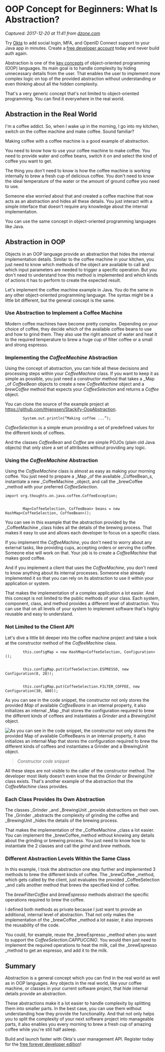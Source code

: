 # OOP Concept for Beginners: What Is Abstraction?

_Captured: 2017-12-20 at 11:41 from [dzone.com](https://dzone.com/articles/oop-concept-for-beginners-what-is-abstraction?edition=347096&utm_source=Daily%20Digest&utm_medium=email&utm_campaign=Daily%20Digest%202017-12-19)_

Try [Okta](https://dzone.com/go?i=247339&u=https%3A%2F%2Fdeveloper.okta.com%2Fsignup%2F%3Futm_campaign%3DSyndication%25253EGlobal%25253Edeveloper-trial-sep-14-FY18Q3%26utm_medium%3Dpre-text%26utm_source%3Ddzone-java-zone-all-developer) to add social login, MFA, and OpenID Connect support to your Java app in minutes. Create a [free developer account](https://dzone.com/go?i=247339&u=https%3A%2F%2Fdeveloper.okta.com%2Fsignup%2F%3Futm_campaign%3DSyndication%25253EGlobal%25253Edeveloper-trial-sep-14-FY18Q3%26utm_medium%3Dpre-text%26utm_source%3Ddzone-java-zone-all-developer) today and never build auth again.

Abstraction is one of the [key concepts](https://stackify.com/oops-concepts-in-java/) of object-oriented programming (OOP) languages. Its main goal is to handle complexity by hiding unnecessary details from the user. That enables the user to implement more complex logic on top of the provided abstraction without understanding or even thinking about all the hidden complexity.

That's a very generic concept that's not limited to object-oriented programming. You can find it everywhere in the real world.

## Abstraction in the Real World

I'm a coffee addict. So, when I wake up in the morning, I go into my kitchen, switch on the coffee machine and make coffee. Sound familiar?

Making coffee with a coffee machine is a good example of abstraction.

You need to know how to use your coffee machine to make coffee. You need to provide water and coffee beans, switch it on and select the kind of coffee you want to get.

The thing you don't need to know is how the coffee machine is working internally to brew a fresh cup of delicious coffee. You don't need to know the ideal temperature of the water or the amount of ground coffee you need to use.

Someone else worried about that and created a coffee machine that now acts as an abstraction and hides all these details. You just interact with a simple interface that doesn't require any knowledge about the internal implementation.

You can use the same concept in object-oriented programming languages like Java.

## Abstraction in OOP

Objects in an OOP language provide an abstraction that hides the internal implementation details. Similar to the coffee machine in your kitchen, you just need to know which methods of the object are available to call and which input parameters are needed to trigger a specific operation. But you don't need to understand how this method is implemented and which kinds of actions it has to perform to create the expected result.

Let's implement the coffee machine example in Java. You do the same in any other object-oriented programming language. The syntax might be a little bit different, but the general concept is the same.

### Use Abstraction to Implement a Coffee Machine

Modern coffee machines have become pretty complex. Depending on your choice of coffee, they decide which of the available coffee beans to use and how to grind them. They also use the right amount of water and heat it to the required temperature to brew a huge cup of filter coffee or a small and strong espresso.

### Implementing the _CoffeeMachine_ Abstraction

Using the concept of abstraction, you can hide all these decisions and processing steps within your _CoffeeMachine_ class. If you want to keep it as simple as possible, you just need a constructor method that takes a _Map _of _CoffeeBean_ objects to create a new _CoffeeMachine_ object and a _brewCoffee_ method that expects your _CoffeeSelection_ and returns a _Coffee_ object.

You can clone the source of the example project at https://github.com/thjanssen/Stackify-OopAbstraction.
    
    
            System.out.println(“Making coffee ...”);

_CoffeeSelection_ is a simple enum providing a set of predefined values for the different kinds of coffees.

And the classes _CoffeeBean_ and _Coffee_ are simple POJOs (plain old Java objects) that only store a set of attributes without providing any logic.

### Using the _CoffeeMachine_ Abstraction

Using the _CoffeeMachine_ class is almost as easy as making your morning coffee. You just need to prepare a _Map _of the available _CoffeeBean_s, instantiate a new _CoffeeMachine _object, and call the _brewCoffee _method with your preferred _CoffeeSelection_.
    
    
    import org.thoughts.on.java.coffee.CoffeeException;
    
    
            Map<CoffeeSelection, CoffeeBean> beans = new HashMap<CoffeeSelection, CoffeeBean>();

You can see in this example that the abstraction provided by the _CoffeeMachine _class hides all the details of the brewing process. That makes it easy to use and allows each developer to focus on a specific class.

If you implement the _CoffeeMachine_, you don't need to worry about any external tasks, like providing cups, accepting orders or serving the coffee. Someone else will work on that. Your job is to create a _CoffeeMachine_ that makes good coffee.

And if you implement a client that uses the _CoffeeMachine_, you don't need to know anything about its internal processes. Someone else already implemented it so that you can rely on its abstraction to use it within your application or system.

That makes the implementation of a complex application a lot easier. And this concept is not limited to the public methods of your class. Each system, component, class, and method provides a different level of abstraction. You can use that on all levels of your system to implement software that's highly reusable and easy to understand.

### Not Limited to the Client API

Let's dive a little bit deeper into the coffee machine project and take a look at the constructor method of the _CoffeeMachine_ class.
    
    
            this.configMap = new HashMap<CoffeeSelection, Configuration>();
    
    
            this.configMap.put(CoffeeSelection.ESPRESSO, new Configuration(8, 28));
    
    
            this.configMap.put(CoffeeSelection.FILTER_COFFEE, new Configuration(30, 480));

As you can see in the code snippet, the constructor not only stores the provided _Map_ of available _CoffeeBeans_ in an internal property, it also initializes an internal _Map _that stores the configuration required to brew the different kinds of coffees and instantiates a _Grinder_ and a _BrewingUnit_ object.

![As you can see in the code snippet, the constructor not only stores the provided Map of available CoffeeBeans in an internal property, it also initializes an internal Map that stores the configuration required to brew the different kinds of coffees and instantiates a Grinder and a BrewingUnit object.](https://stackify.com/wp-content/uploads/2017/11/class-diagram2-png-1024x506.png)

> _Constructor code snippet_

All these steps are not visible to the caller of the constructor method. The developer most likely doesn't even know that the _Grinder_ or _BrewingUnit_ class exists. That's another example of the abstraction that the _CoffeeMachine_ class provides.

### Each Class Provides Its Own Abstraction

The classes _Grinder _and _BrewingUnit _provide abstractions on their own. The _Grinder _abstracts the complexity of grinding the coffee and _BrewingUnit _hides the details of the brewing process.

That makes the implementation of the _CoffeeMachine _class a lot easier. You can implement the _brewCoffee_method without knowing any details about the grinding or brewing process. You just need to know how to instantiate the 2 classes and call the _grind_ and _brew_ methods.

### Different Abstraction Levels Within the Same Class

In this example, I took the abstraction one step further and implemented 3 methods to brew the different kinds of coffee. The _brewCoffee _method, which gets called by the client, just evaluates the provided _CoffeeSelection _and calls another method that brews the specified kind of coffee.

The _brewFilterCoffee_ and _brewEspresso_ methods abstract the specific operations required to brew the coffee.

I defined both methods as private because I just want to provide an additional, internal level of abstraction. That not only makes the implementation of the _brewCoffee _method a lot easier, it also improves the reusability of the code.

You could, for example, reuse the _brewEspresso _method when you want to support the _CoffeeSelection.CAPPUCCINO_. You would then just need to implement the required operations to heat the milk, call the _brewEspresso _method to get an espresso, and add it to the milk.

## Summary

Abstraction is a general concept which you can find in the real world as well as in OOP languages. Any objects in the real world, like your coffee machine, or classes in your current software project, that hide internal details provide an abstraction.

These abstractions make it a lot easier to handle complexity by splitting them into smaller parts. In the best case, you can use them without understanding how they provide the functionality. And that not only helps you to split the complexity of your next software project into manageable parts, it also enables you every morning to brew a fresh cup of amazing coffee while you're still half asleep.

Build and launch faster with Okta's user management API. Register today for the [free forever developer edition](https://dzone.com/go?i=226224&u=https%3A%2F%2Fdeveloper.okta.com%2Fsignup%2F%3Futm_campaign%3DSyndication%253EGlobal%253Edeveloper-trial-FY18Q2%26utm_medium%3Dpost-text%26utm_source%3Ddzone-java-zone-all-developer)!
